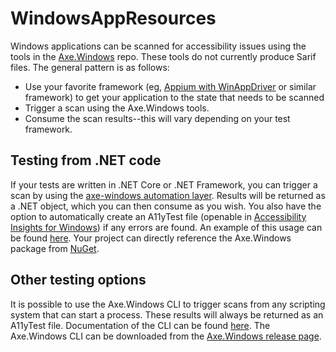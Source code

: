 # WindowsAppResources

Windows applications can be scanned for accessibility issues using the tools in the [Axe.Windows](https://github.com/microsoft/axe-windows) repo. These tools do not currently produce Sarif files. The general pattern is as follows:

- Use your favorite framework (eg, [Appium with WinAppDriver](https://github.com/appium/appium/blob/master/docs/en/drivers/windows.md) or similar framework) to get your application to the state that needs to be scanned
- Trigger a scan using the Axe.Windows tools.
- Consume the scan results--this will vary depending on your test framework.

## Testing from .NET code

If your tests are written in .NET Core or .NET Framework, you can trigger a scan by using the [axe-windows automation layer](https://github.com/microsoft/axe-windows/blob/main/docs/AutomationReference.md). Results will be returned as a .NET object, which you can then consume as you wish. You also have the option to automatically create an A11yTest file (openable in [Accessibility Insights for Windows](https://accessibilityinsights.io/docs/en/windows/overview)) if any errors are found. An example of this usage can be found [here](https://github.com/microsoft/accessibility-insights-windows/tree/main/src/UITests). Your project can directly reference the Axe.Windows package from [NuGet](https://www.nuget.org/packages/Axe.Windows/).

## Other testing options

It is possible to use the Axe.Windows CLI to trigger scans from any scripting system that can start a process. These results will always be returned as an A11yTest file. Documentation of the CLI can be found [here](https://github.com/microsoft/axe-windows/tree/main/src/CLI). The Axe.Windows CLI can be downloaded from the [Axe.Windows release page](https://github.com/microsoft/axe-windows/releases/latest).
